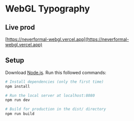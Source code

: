 # WebGL Typography

## Live prod
[https://neverformal-webgl.vercel.app](https://neverformal-webgl.vercel.app)

## Setup
Download [Node.js](https://nodejs.org/en/download/).
Run this followed commands:


``` bash
# Install dependencies (only the first time)
npm install

# Run the local server at localhost:8080
npm run dev

# Build for production in the dist/ directory
npm run build
```
